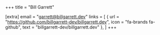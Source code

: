 +++
title = "Bill Garrett"

[extra]
email = "garrett@billgarrett.dev"
links = [
    { url = "https://github.com/billgarrett-dev/billgarrett.dev", icon = "fa-brands fa-github", text = "billgarrett-dev/billgarrett.dev" },
]
+++
